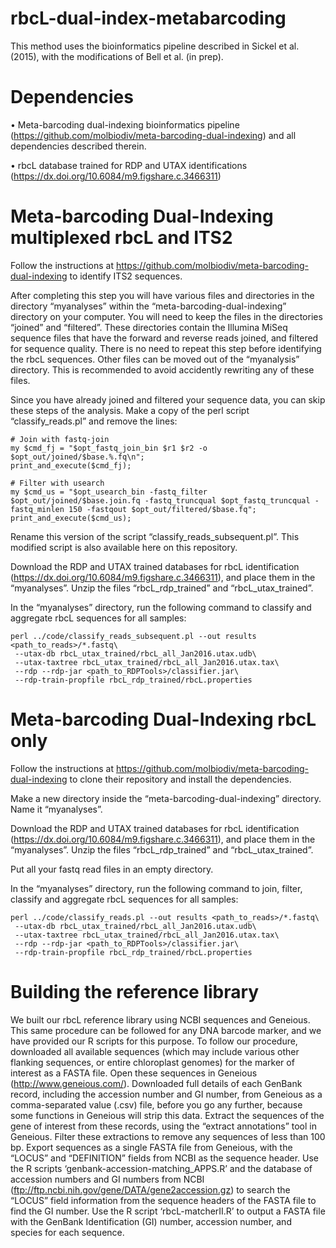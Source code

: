 # rbcL-dual-index-metabarcoding
This method uses the bioinformatics pipeline described in Sickel et al. (2015), with the modifications of Bell et al. (in prep).

# Dependencies
•	Meta-barcoding dual-indexing bioinformatics pipeline (https://github.com/molbiodiv/meta-barcoding-dual-indexing) and all dependencies described therein.

•	rbcL database trained for RDP and UTAX identifications (https://dx.doi.org/10.6084/m9.figshare.c.3466311) 

# Meta-barcoding Dual-Indexing multiplexed rbcL and ITS2
Follow the instructions at https://github.com/molbiodiv/meta-barcoding-dual-indexing to identify ITS2 sequences.

After completing this step you will have various files and directories in the directory “myanalyses” within the “meta-barcoding-dual-indexing” directory on your computer. You will need to keep the files in the directories “joined” and “filtered”. These directories contain the Illumina MiSeq sequence files that have the forward and reverse reads joined, and filtered for sequence quality. There is no need to repeat this step before identifying the rbcL sequences. Other files can be moved out of the “myanalysis” directory. This is recommended to avoid accidently rewriting any of these files.

Since you have already joined and filtered your sequence data, you can skip these steps of the analysis. Make a copy of the perl script “classify_reads.pl” and remove the lines:

    # Join with fastq-join
    my $cmd_fj = "$opt_fastq_join_bin $r1 $r2 -o $opt_out/joined/$base.%.fq\n";
    print_and_execute($cmd_fj);

    # Filter with usearch
    my $cmd_us = "$opt_usearch_bin -fastq_filter $opt_out/joined/$base.join.fq -fastq_truncqual $opt_fastq_truncqual -fastq_minlen 150 -fastqout $opt_out/filtered/$base.fq";
    print_and_execute($cmd_us);

Rename this version of the script “classify_reads_subsequent.pl”. This modified script is also available here on this repository.

Download the RDP and UTAX trained databases for rbcL identification (https://dx.doi.org/10.6084/m9.figshare.c.3466311), and place them in the “myanalyses”. Unzip the files “rbcL_rdp_trained” and “rbcL_utax_trained”.

In the “myanalyses” directory, run the following command to classify and aggregate rbcL sequences for all samples:

    perl ../code/classify_reads_subsequent.pl --out results <path_to_reads>/*.fastq\
     --utax-db rbcL_utax_trained/rbcL_all_Jan2016.utax.udb\
     --utax-taxtree rbcL_utax_trained/rbcL_all_Jan2016.utax.tax\
     --rdp --rdp-jar <path_to_RDPTools>/classifier.jar\
     --rdp-train-propfile rbcL_rdp_trained/rbcL.properties

# Meta-barcoding Dual-Indexing rbcL only
Follow the instructions at https://github.com/molbiodiv/meta-barcoding-dual-indexing to clone their repository and install the dependencies.

Make a new directory inside the “meta-barcoding-dual-indexing” directory. Name it “myanalyses”.

Download the RDP and UTAX trained databases for rbcL identification (https://dx.doi.org/10.6084/m9.figshare.c.3466311), and place them in the “myanalyses”. Unzip the files “rbcL_rdp_trained” and “rbcL_utax_trained”.

Put all your fastq read files in an empty directory.

In the “myanalyses” directory, run the following command to join, filter, classify and aggregate rbcL sequences for all samples:

    perl ../code/classify_reads.pl --out results <path_to_reads>/*.fastq\
     --utax-db rbcL_utax_trained/rbcL_all_Jan2016.utax.udb\
     --utax-taxtree rbcL_utax_trained/rbcL_all_Jan2016.utax.tax\
     --rdp --rdp-jar <path_to_RDPTools>/classifier.jar\
     --rdp-train-propfile rbcL_rdp_trained/rbcL.properties

# Building the reference library
We built our rbcL reference library using NCBI sequences and Geneious. This same procedure can be followed for any DNA barcode marker, and we have provided our R scripts for this purpose. To follow our procedure, downloaded all available sequences (which may include various other flanking sequences, or entire chloroplast genomes) for the marker of interest as a FASTA file. Open these sequences in Geneious (http://www.geneious.com/). Downloaded full details of each GenBank record, including the accession number and GI number, from Geneious as a comma-separated value (.csv) file, before you go any further, because some functions in Geneious will strip this data. Extract the sequences of the gene of interest from these records, using the “extract annotations” tool in Geneious. Filter these extractions to remove any sequences of less than 100 bp. Export sequences as a single FASTA file from Geneious, with the “LOCUS” and “DEFINITION” fields from NCBI as the sequence header. Use the R scripts ‘genbank-accession-matching_APPS.R’ and the database of accession numbers and GI numbers from NCBI (ftp://ftp.ncbi.nih.gov/gene/DATA/gene2accession.gz) to search the “LOCUS” field information from the sequence headers of the FASTA file to find the GI number. Use the R script ‘rbcL-matcherII.R’ to output a FASTA file with the GenBank Identification (GI) number, accession number, and species for each sequence. 

